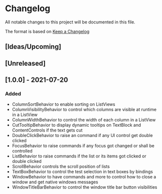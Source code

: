 # Changelog
All notable changes to this project will be documented in this file.

The format is based on [Keep a Changelog](https://keepachangelog.com/en/1.0.0/)

## [Ideas/Upcoming]

## [Unreleased]

## [1.0.0] - 2021-07-20
### Added
* ColumnSortBehavior to enable sorting on ListViews
* ColumnVisibilityBehavior to control which columns are visible at runtime in a ListView
* ColumnWidthBehavior to control the width of each column in a ListView
* CutTooltipBehavior to display dynamic tooltips on TextBlock and ContentControls if the text gets cut
* DoubleClickBehavior to raise an command if any UI control get double clicked
* FocusBehavior to raise commands if any focus got changed or shall be controlled
* ListBehavior to raise commands if the list or its items got clicked or double clicked
* ScrollBehavior controls the scroll position of lists
* TextBoxBehavior to control the test selection in text boxes by bindings
* WindowBehavior to have commands and more to control how to close a window and get native windows messages
* WindowTitleBarBehavior to control the window title bar button visibilities
